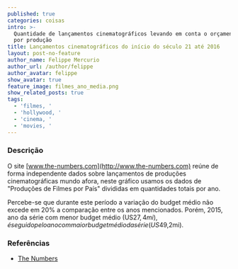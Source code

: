 ```yaml
---
published: true
categories: coisas
intro: >-
  Quantidade de lançamentos cinematográficos levando em conta o orçamento médio
  por produção
title: Lançamentos cinematográficos do início do século 21 até 2016
layout: post-no-feature
author_name: Felippe Mercurio
author_url: /author/felippe
author_avatar: felippe
show_avatar: true
feature_image: filmes_ano_media.png
show_related_posts: true
tags:
  - 'filmes, '
  - 'hollywood, '
  - 'cinema, '
  - 'movies, '
---
```



### Descrição

O site [www.the-numbers.com](http://www.the-numbers.com) reúne de forma independente dados sobre lançamentos de produções cinematográficas mundo afora, neste gráfico usamos os dados de "Produções de Filmes por País" divididas em quantidades totais por ano.

Percebe-se que durante este período a variação do budget médio não excede em 20% a comparação entre os anos mencionados. Porém, 2015, ano da série com menor budget médio (US$27,4mi), é seguido pelo ano com maior budget médio da série (US$49,2mi).

### Referências

- [The Numbers](www.the-numbers.com)
